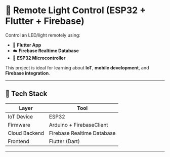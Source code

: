 # 🔦 Remote Light Control (ESP32 + Flutter + Firebase)

Control an LED/light remotely using:

- 📱 **Flutter App**
- ☁️ **Firebase Realtime Database**
- 🔌 **ESP32 Microcontroller**

This project is ideal for learning about **IoT**, **mobile development**, and **Firebase integration**.

---

## 🧰 Tech Stack

| Layer        | Tool                          |
|--------------|-------------------------------|
| IoT Device   | ESP32                         |
| Firmware     | Arduino + FirebaseClient      |
| Cloud Backend| Firebase Realtime Database    |
| Frontend     | Flutter (Dart)                |

---

